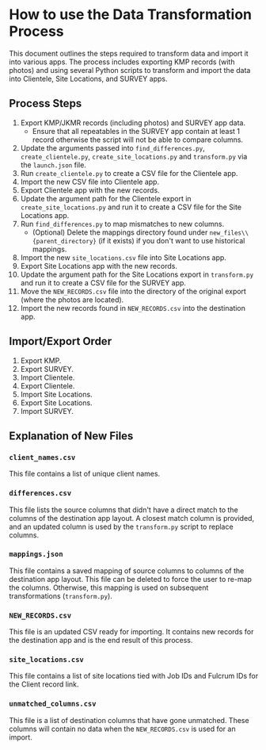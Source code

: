 # How to use the Data Transformation Process

This document outlines the steps required to transform data and import it into various apps. The process includes exporting KMP records (with photos) and using several Python scripts to transform and import the data into Clientele, Site Locations, and SURVEY apps.

## Process Steps

1.  Export KMP/JKMR records (including photos) and SURVEY app data.
    - Ensure that all repeatables in the SURVEY app contain at least 1 record otherwise the script will not be able to compare columns.
1.  Update the arguments passed into `find_differences.py`, `create_clientele.py`, `create_site_locations.py` and `transform.py` via the `launch.json` file.
1.  Run `create_clientele.py` to create a CSV file for the Clientele app.
1.  Import the new CSV file into Clientele app.
1.  Export Clientele app with the new records.
1.  Update the argument path for the Clientele export in `create_site_locations.py` and run it to create a CSV file for the Site Locations app.
1.  Run `find_differences.py` to map mismatches to new columns.
    - (Optional) Delete the mappings directory found under `new_files\\{parent_directory}` (if it exists) if you don't want to use historical mappings.
1.  Import the new `site_locations.csv` file into Site Locations app.
1.  Export Site Locations app with the new records.
1.  Update the argument path for the Site Locations export in `transform.py` and run it to create a CSV file for the SURVEY app.
1.  Move the `NEW_RECORDS.csv` file into the directory of the original export (where the photos are located).
1.  Import the new records found in `NEW_RECORDS.csv` into the destination app.

## Import/Export Order

1.  Export KMP.
1.  Export SURVEY.
1.  Import Clientele.
1.  Export Clientele.
1.  Import Site Locations.
1.  Export Site Locations.
1.  Import SURVEY.

## Explanation of New Files

### `client_names.csv`

This file contains a list of unique client names.

### `differences.csv`

This file lists the source columns that didn't have a direct match to the columns of the destination app layout. A closest match column is provided, and an updated column is used by the `transform.py` script to replace columns.

### `mappings.json`

This file contains a saved mapping of source columns to columns of the destination app layout. This file can be deleted to force the user to re-map the columns. Otherwise, this mapping is used on subsequent transformations (`transform.py`).

### `NEW_RECORDS.csv`

This file is an updated CSV ready for importing. It contains new records for the destination app and is the end result of this process.

### `site_locations.csv`

This file contains a list of site locations tied with Job IDs and Fulcrum IDs for the Client record link.

### `unmatched_columns.csv`

This file is a list of destination columns that have gone unmatched. These columns will contain no data when the `NEW_RECORDS.csv` is used for an import.
